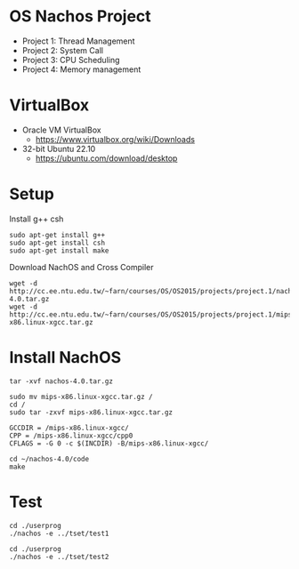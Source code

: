 # OS Nachos Project 
* Project 1: Thread Management
* Project 2: System Call 
* Project 3: CPU Scheduling
* Project 4: Memory management  

# VirtualBox 
* Oracle VM VirtualBox   
  + <https://www.virtualbox.org/wiki/Downloads>
* 32-bit Ubuntu 22.10 
  + <https://ubuntu.com/download/desktop> 
 
# Setup 
Install g++ csh 
```
sudo apt-get install g++
sudo apt-get install csh
sudo apt-get install make
```
Download NachOS and Cross Compiler 
```
wget -d http://cc.ee.ntu.edu.tw/~farn/courses/OS/OS2015/projects/project.1/nachos-4.0.tar.gz
wget -d http://cc.ee.ntu.edu.tw/~farn/courses/OS/OS2015/projects/project.1/mips-x86.linux-xgcc.tar.gz
```

# Install NachOS 
```
tar -xvf nachos-4.0.tar.gz
```
```
sudo mv mips-x86.linux-xgcc.tar.gz /
cd /
sudo tar -zxvf mips-x86.linux-xgcc.tar.gz
```
```
GCCDIR = /mips-x86.linux-xgcc/
CPP = /mips-x86.linux-xgcc/cpp0
CFLAGS = -G 0 -c $(INCDIR) -B/mips-x86.linux-xgcc/
```
```
cd ~/nachos-4.0/code
make
```

# Test 
```
cd ./userprog
./nachos -e ../tset/test1
```
```
cd ./userprog
./nachos -e ../tset/test2
```
